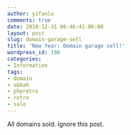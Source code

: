 ```yaml
---
author: yifanlu
comments: true
date: 2010-12-31 06:46:41-06:00
layout: post
slug: domain-garage-sell
title: 'New Year: Domain garage sell!'
wordpress_id: 198
categories:
- Information
tags:
- domain
- obbah
- phpretro
- retro
- sale
---
```


All domains sold. Ignore this post.
